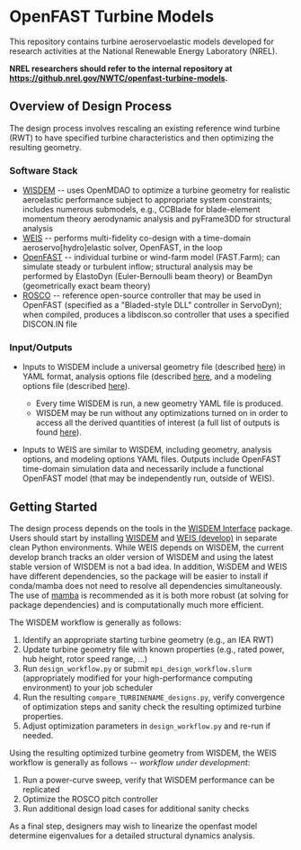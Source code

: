 # OpenFAST Turbine Models

This repository contains turbine aeroservoelastic models developed for research activities at the National Renewable Energy Laboratory (NREL). 

**NREL researchers should refer to the internal repository at https://github.nrel.gov/NWTC/openfast-turbine-models.**

## Overview of Design Process
The design process involves rescaling an existing reference wind turbine (RWT) to have specified turbine characteristics and then optimizing the resulting geometry.

### Software Stack

* [WISDEM](https://wisdem.readthedocs.io/en/master/how_wisdem_works.html) -- uses OpenMDAO to optimize a turbine geometry for realistic aeroelastic performance subject to appropriate system constraints; includes numerous submodels, e.g., CCBlade for blade-element momentum theory aerodynamic analysis and pyFrame3DD for structural analysis
* [WEIS](https://weis.readthedocs.io) -- performs multi-fidelity co-design with a time-domain aeroservo[hydro]elastic solver, OpenFAST, in the loop
* [OpenFAST](https://openfast.readthedocs.io) -- individual turbine or wind-farm model (FAST.Farm); can simulate steady or turbulent inflow; structural analysis may be performed by ElastoDyn (Euler-Bernoulli beam theory) or BeamDyn (geometrically exact beam theory)
* [ROSCO](https://rosco.readthedocs.io/) -- reference open-source controller that may be used in OpenFAST (specified as a "Bladed-style DLL" controller in ServoDyn); when compiled, produces a libdiscon.so controller that uses a specified DISCON.IN file

### Input/Outputs

* Inputs to WISDEM include a universal geometry file (described [here](https://windio.readthedocs.io)) in YAML format, analysis options file (described [here](https://wisdem.readthedocs.io/en/master/inputs/analysis_schema.html#), and a modeling options file (described [here](https://wisdem.readthedocs.io/en/master/inputs/modeling_schema.html#)).

	* Every time WISDEM is run, a new geometry YAML file is produced.
	* WISDEM may be run without any optimizations turned on in order to access all the derived quantities of interest (a full list of outputs is found [here](https://wisdem.readthedocs.io/en/master/outputs.html)).

* Inputs to WEIS are similar to WISDEM, including geometry, analysis options, and modeling options YAML files. Outputs include OpenFAST time-domain simulation data and necessarily include a functional OpenFAST model (that may be independently run, outside of WEIS).

## Getting Started

The design process depends on the tools in the [WISDEM Interface](https://github.com/ewquon/WisdemInterface) package. Users should start by installing [WISDEM](https://github.com/WISDEM/WISDEM) and [WEIS (develop)](https://github.com/wisdem/weis/tree/develop) in separate clean Python environments. While WEIS depends on WISDEM, the current develop branch tracks an older version of WISDEM and using the latest stable version of WISDEM is not a bad idea. In addition, WiSDEM and WEIS have different dependencies, so the package will be easier to install if conda/mamba does not need to resolve all dependencies simultaneously. The use of [mamba](https://github.com/conda-forge/miniforge#mambaforge) is recommended as it is both more robust (at solving for package dependencies) and is computationally much more efficient. 

The WISDEM workflow is generally as follows:

1. Identify an appropriate starting turbine geometry (e.g., an IEA RWT)
2. Update turbine geometry file with known properties (e.g., rated power, hub height, rotor speed range, ...)
3. Run `design_workflow.py` or submit `mpi_design_workflow.slurm` (appropriately modified for your high-performance computing environment) to your job scheduler
4. Run the resulting `compare_TURBINENAME_designs.py`, verify convergence of optimization steps and sanity check the resulting optimized turbine properties.
5. Adjust optimization parameters in `design_workflow.py` and re-run if needed.

Using the resulting optimized turbine geometry from WISDEM, the WEIS workflow is generally as follows *-- workflow under development*:

1. Run a power-curve sweep, verify that WISDEM performance can be replicated
2. Optimize the ROSCO pitch controller
3. Run additional design load cases for additional sanity checks

As a final step, designers may wish to linearize the openfast model determine eigenvalues for a detailed structural dynamics analysis.
